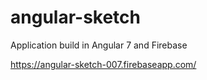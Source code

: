 # angular-sketch
Application build in Angular 7 and Firebase

https://angular-sketch-007.firebaseapp.com/
